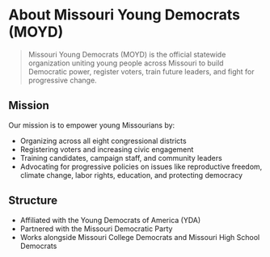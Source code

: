 # About Missouri Young Democrats (MOYD)

> Missouri Young Democrats (MOYD) is the official statewide organization uniting young people across Missouri to build Democratic power, register voters, train future leaders, and fight for progressive change.

## Mission
Our mission is to empower young Missourians by:
- Organizing across all eight congressional districts
- Registering voters and increasing civic engagement
- Training candidates, campaign staff, and community leaders
- Advocating for progressive policies on issues like reproductive freedom, climate change, labor rights, education, and protecting democracy

## Structure
- Affiliated with the Young Democrats of America (YDA)
- Partnered with the Missouri Democratic Party
- Works alongside Missouri College Democrats and Missouri High School Democrats
